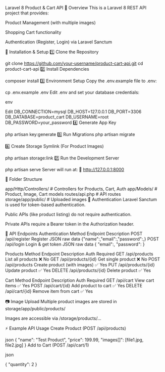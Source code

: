 Laravel 8 Product & Cart API
📌 Overview
This is a Laravel 8 REST API project that provides:

Product Management (with multiple images)

Shopping Cart functionality

Authentication (Register, Login) via Laravel Sanctum

🚀 Installation & Setup
1️⃣ Clone the Repository

git clone https://github.com/your-username/product-cart-api.git
cd product-cart-api
2️⃣ Install Dependencies

composer install
3️⃣ Environment Setup
Copy the .env.example file to .env:


cp .env.example .env
Edit .env and set your database credentials:

env

Edit
DB_CONNECTION=mysql
DB_HOST=127.0.0.1
DB_PORT=3306
DB_DATABASE=product_cart
DB_USERNAME=root
DB_PASSWORD=your_password
4️⃣ Generate App Key

php artisan key:generate
5️⃣ Run Migrations
php artisan migrate

6️⃣ Create Storage Symlink (For Product Images)

php artisan storage:link
7️⃣ Run the Development Server

php artisan serve
Server will run at:
📍 http://127.0.0.1:8000

📂 Folder Structure

app/Http/Controllers/      # Controllers for Products, Cart, Auth
app/Models/                # Product, Image, Cart models
routes/api.php              # API routes
storage/app/public/         # Uploaded images
🔑 Authentication
Laravel Sanctum is used for token-based authentication.

Public APIs (like product listing) do not require authentication.

Private APIs require a Bearer token in the Authorization header.

📜 API Endpoints
Authentication
Method	Endpoint	Description
POST	/api/register	Register JSON raw data {"name":,"email":,"password":,}
POST	/api/login	Login & get token  JSON raw data { "email":, "password": }

Products
Method	Endpoint	Description	Auth Required
GET	/api/products	List all products	❌ No
GET	/api/products/{id}	Get single product	❌ No
POST	/api/products	Create product (with images)	✅ Yes
PUT	/api/products/{id}	Update product	✅ Yes
DELETE	/api/products/{id}	Delete product	✅ Yes

Cart
Method	Endpoint	Description	Auth Required
GET	/api/cart	View cart items	✅ Yes
POST	/api/cart/{id}	Add product to cart	✅ Yes
DELETE	/api/cart/{id}	Remove item from cart	✅ Yes

📷 Image Upload
Multiple product images are stored in storage/app/public/products/

Images are accessible via /storage/products/...

⚡ Example API Usage
Create Product (POST /api/products)

json
{
  "name": "Test Product",
  "price": 199.99,
  "images[]": [file1.jpg, file2.jpg]
}
Add to Cart (POST /api/cart/1)

json

{
  "quantity": 2
}


